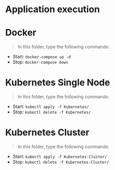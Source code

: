 # Application execution

# Docker

> In this folder, type the following commands:

- Start: `docker-compose up -d`
- Stop: `docker-compose down`

# Kubernetes Single Node

> In this folder, type the following commands:

- Start: `kubectl apply -f Kubernetes/`
- Stop: `kubectl delete -f Kubernetes/`


# Kubernetes Cluster

> In this folder, type the following commands:

- Start: `kubectl apply -f Kubernetes-Cluster/`
- Stop: `kubectl delete -f Kubernetes-Cluster/`
